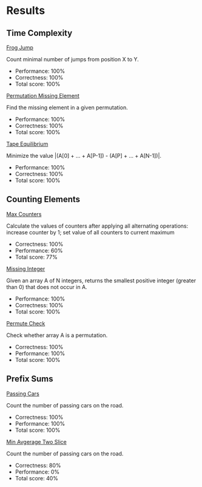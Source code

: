# Results

## Time Complexity

[Frog Jump](https://github.com/SebastianArriagada/C-work/blob/main/codility/FrogJump.c)

Count minimal number of jumps from position X to Y.
  - Performance: 100%
  - Correctness: 100%
  - Total score: 100% 

[Permutation Missing Element](https://github.com/SebastianArriagada/C-work/blob/main/codility/PermMissingElem.c)

Find the missing element in a given permutation.
  - Performance: 100%
  - Correctness: 100%
  - Total score: 100% 

[Tape Equilibrium](https://github.com/SebastianArriagada/C-work/blob/main/codility/TapeEquilibrium.c)

Minimize the value |(A[0] + ... + A[P-1]) - (A[P] + ... + A[N-1])|.
  - Performance: 100%
  - Correctness: 100%
  - Total score: 100% 

## Counting Elements

[Max Counters](https://github.com/SebastianArriagada/C-work/blob/main/codility/MaxCounters.c)

Calculate the values of counters after applying all alternating operations: increase counter by 1; set value of all counters to current maximum

 - Correctness: 100%
 - Performance: 60%
 - Total score: 77%

[Missing Integer](https://github.com/SebastianArriagada/C-work/blob/main/codility/PermMissingElem.c)

Given an array A of N integers, returns the smallest positive integer (greater than 0) that does not occur in A.
  - Performance: 100%
  - Correctness: 100%
  - Total score: 100%

[Permute Check](https://github.com/SebastianArriagada/C-work/blob/main/codility/PermCheck.c)

Check whether array A is a permutation.
 - Correctness: 100%
 - Performance: 100%
 - Total score: 100%

 ## Prefix Sums

[Passing Cars](https://github.com/SebastianArriagada/python-work/blob/main/codility/PassingCars.c)

Count the number of passing cars on the road.
 - Correctness: 100%
 - Performance: 100%
 - Total score: 100%
  
 
[Min Avgerage Two Slice](https://github.com/SebastianArriagada/python-work/blob/main/codility/MinAvgTwoSlice.c)

Count the number of passing cars on the road.
 - Correctness: 80%
 - Performance: 0%
 - Total score: 40%